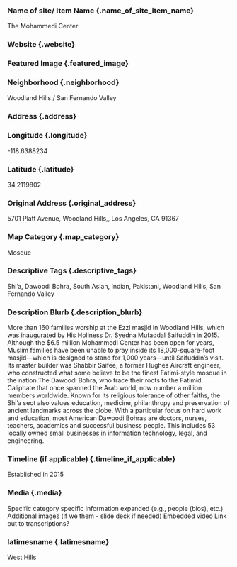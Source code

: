 ### Name of site/ Item Name {.name_of_site_item_name}
The Mohammedi Center

### Website {.website}


### Featured Image {.featured_image}


### Neighborhood {.neighborhood}
Woodland Hills / San Fernando Valley

### Address {.address}
### Longitude {.longitude}
-118.6388234
### Latitude {.latitude}
34.2119802
### Original Address {.original_address}
5701 Platt Avenue, Woodland Hills,, Los Angeles, CA 91367

### Map Category  {.map_category}
Mosque

### Descriptive Tags {.descriptive_tags}
Shi’a, Dawoodi Bohra, South Asian, Indian, Pakistani, Woodland Hills, San Fernando Valley

### Description Blurb {.description_blurb}
More than 160 families worship at the Ezzi masjid in Woodland Hills, which was inaugurated by His Holiness Dr. Syedna Mufaddal Saifuddin in 2015. Although the $6.5 million Mohammedi Center has been open for years, Muslim families have been unable to pray inside its 18,000-square-foot masjid—which is designed to stand for 1,000 years—until Saifuddin’s visit. Its master builder was Shabbir Saifee, a former Hughes Aircraft engineer, who constructed what some believe to be the finest Fatimi-style mosque in the nation.The Dawoodi Bohra, who trace their roots to the Fatimid Caliphate that once spanned the Arab world, now number a million members worldwide. Known for its religious tolerance of other faiths, the Shi’a sect also values education, medicine, philanthropy and preservation of ancient landmarks across the globe. With a particular focus on hard work and education, most American Dawoodi Bohras are doctors, nurses, teachers, academics and successful business people. This includes 53 locally owned small businesses in information technology, legal, and engineering.

### Timeline (if applicable) {.timeline_if_applicable}
Established in 2015

### Media  {.media}

Specific category specific information expanded (e.g., people (bios), etc.)
Additional images (if we them - slide deck if needed)
Embedded video
Link out to transcriptions?



### latimesname {.latimesname}
West Hills